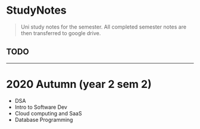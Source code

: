 # StudyNotes

> Uni study notes for the semester. All completed semester notes are then transferred to google drive.

## TODO

---

# 2020 Autumn (year 2 sem 2)

- DSA
- Intro to Software Dev
- Cloud computing and SaaS
- Database Programming